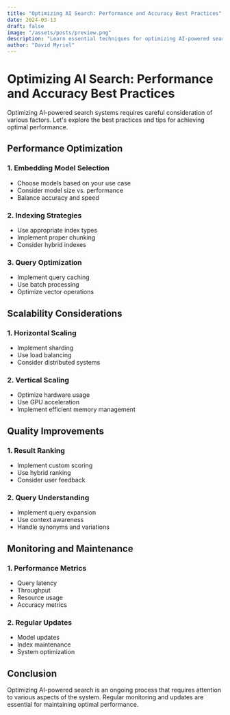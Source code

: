 ```yaml
---
title: "Optimizing AI Search: Performance and Accuracy Best Practices"
date: 2024-03-13
draft: false
image: "/assets/posts/preview.png"
description: "Learn essential techniques for optimizing AI-powered search systems, from index tuning to query optimization and performance monitoring strategies."
author: "David Myriel"
---
```


# Optimizing AI Search: Performance and Accuracy Best Practices

Optimizing AI-powered search systems requires careful consideration of various factors. Let's explore the best practices and tips for achieving optimal performance.

## Performance Optimization

### 1. Embedding Model Selection
- Choose models based on your use case
- Consider model size vs. performance
- Balance accuracy and speed

### 2. Indexing Strategies
- Use appropriate index types
- Implement proper chunking
- Consider hybrid indexes

### 3. Query Optimization
- Implement query caching
- Use batch processing
- Optimize vector operations

## Scalability Considerations

### 1. Horizontal Scaling
- Implement sharding
- Use load balancing
- Consider distributed systems

### 2. Vertical Scaling
- Optimize hardware usage
- Use GPU acceleration
- Implement efficient memory management

## Quality Improvements

### 1. Result Ranking
- Implement custom scoring
- Use hybrid ranking
- Consider user feedback

### 2. Query Understanding
- Implement query expansion
- Use context awareness
- Handle synonyms and variations

## Monitoring and Maintenance

### 1. Performance Metrics
- Query latency
- Throughput
- Resource usage
- Accuracy metrics

### 2. Regular Updates
- Model updates
- Index maintenance
- System optimization

## Conclusion

Optimizing AI-powered search is an ongoing process that requires attention to various aspects of the system. Regular monitoring and updates are essential for maintaining optimal performance. 